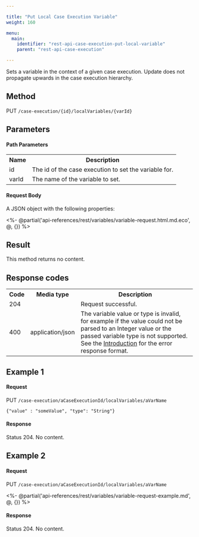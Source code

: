 ```yaml
---

title: "Put Local Case Execution Variable"
weight: 160

menu:
  main:
    identifier: "rest-api-case-execution-put-local-variable"
    parent: "rest-api-case-execution"

---
```



Sets a variable in the context of a given case execution. Update does not propagate upwards in the case execution hierarchy.


Method
------

PUT `/case-execution/{id}/localVariables/{varId}`


Parameters
----------

#### Path Parameters

<table class="table table-striped">
  <tr>
    <th>Name</th>
    <th>Description</th>
  </tr>
  <tr>
    <td>id</td>
    <td>The id of the case execution to set the variable for.</td>
  </tr>
  <tr>
    <td>varId</td>
    <td>The name of the variable to set.</td>
  </tr>
</table>

#### Request Body

A JSON object with the following properties:

<%- @partial('api-references/rest/variables/variable-request.html.md.eco', @, {}) %>


Result
------

This method returns no content.


Response codes
--------------

<table class="table table-striped">
  <tr>
    <th>Code</th>
    <th>Media type</th>
    <th>Description</th>
  </tr>
  <tr>
    <td>204</td>
    <td></td>
    <td>Request successful.</td>
  </tr>
  <tr>
    <td>400</td>
    <td>application/json</td>
    <td>The variable value or type is invalid, for example if the value could not be parsed to an Integer value or the passed variable type is not supported. See the <a href="ref:#overview-introduction">Introduction</a> for the error response format.</td>
  </tr>
</table>


Example 1
---------

#### Request

PUT `/case-execution/aCaseExecutionId/localVariables/aVarName`

    {"value" : "someValue", "type": "String"}

#### Response

Status 204. No content.

Example 2
---------

#### Request

PUT `/case-execution/aCaseExecutionId/localVariables/aVarName`

<%- @partial('api-references/rest/variables/variable-request-example.md', @, {}) %>

#### Response

Status 204. No content.
